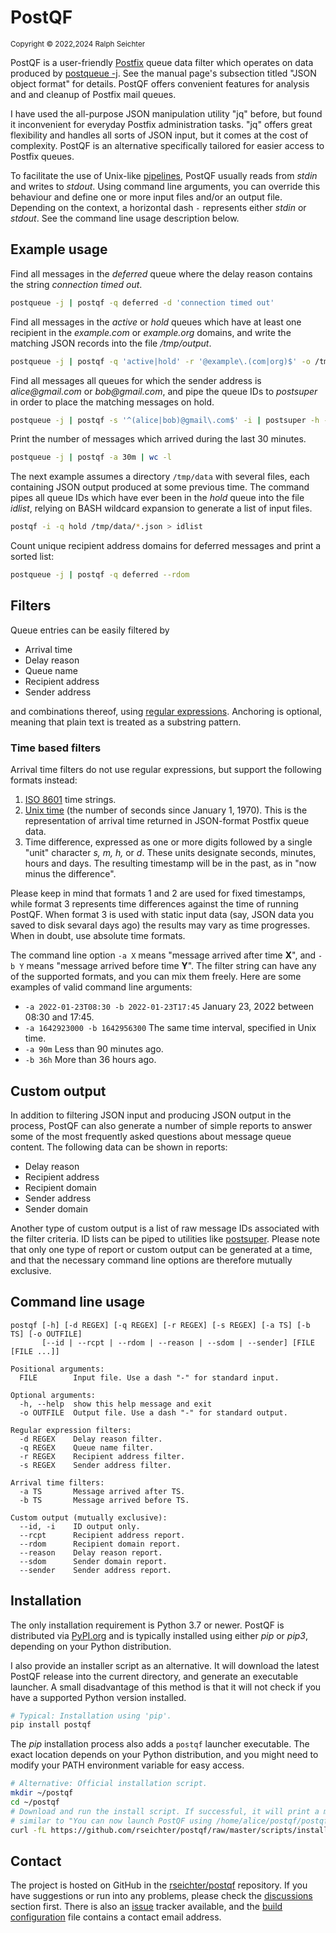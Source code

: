 # PostQF

<sup>Copyright © 2022,2024 Ralph Seichter</sup>

PostQF is a user-friendly [Postfix](http://www.postfix.org/) queue data filter which operates on data produced by
[postqueue -j](http://www.postfix.org/postqueue.1.html). See the manual page's subsection titled "JSON object format"
for details. PostQF offers convenient features for analysis and and cleanup of Postfix mail queues.

I have used the all-purpose JSON manipulation utility "jq" before, but found it inconvenient for everyday Postfix
administration tasks. "jq" offers great flexibility and handles all sorts of JSON input, but it comes at the cost of
complexity. PostQF is an alternative specifically tailored for easier access to Postfix queues.

To facilitate the use of Unix-like [pipelines](https://en.wikipedia.org/wiki/Pipeline_%28Unix%29), PostQF usually reads
from _stdin_ and writes to _stdout_. Using command line arguments, you can override this behaviour and define one or
more input files and/or an output file. Depending on the context, a horizontal dash `-` represents either _stdin_ or
_stdout_. See the command line usage description below.

## Example usage

Find all messages in the _deferred_ queue where the delay reason contains the string _connection timed out_.

```bash
postqueue -j | postqf -q deferred -d 'connection timed out'
```

Find all messages in the _active_ or _hold_ queues which have at least one recipient in the _example.com_ or
_example.org_ domains, and write the matching JSON records into the file _/tmp/output_.

```bash
postqueue -j | postqf -q 'active|hold' -r '@example\.(com|org)$' -o /tmp/output
```

Find all messages all queues for which the sender address is _alice@gmail.com_ or _bob@gmail.com_, and pipe the queue
IDs to _postsuper_ in order to place the matching messages on hold.

```bash
postqueue -j | postqf -s '^(alice|bob)@gmail\.com$' -i | postsuper -h -
```

Print the number of messages which arrived during the last 30 minutes.

```bash
postqueue -j | postqf -a 30m | wc -l
```

The next example assumes a directory `/tmp/data` with several files, each containing JSON output produced at some
previous time. The command pipes all queue IDs which have ever been in the _hold_ queue into the file _idlist_, relying
on BASH wildcard expansion to generate a list of input files.

```bash
postqf -i -q hold /tmp/data/*.json > idlist
```

Count unique recipient address domains for deferred messages and print a sorted list:

```bash
postqueue -j | postqf -q deferred --rdom
```

## Filters

Queue entries can be easily filtered by

* Arrival time
* Delay reason
* Queue name
* Recipient address
* Sender address

and combinations thereof, using
[regular expressions](https://docs.python.org/3/library/re.html#regular-expression-syntax). Anchoring is optional,
meaning that plain text is treated as a substring pattern.

### Time based filters

Arrival time filters do not use regular expressions, but support the following formats instead:

1. [ISO 8601](https://en.wikipedia.org/wiki/ISO_8601) time strings.
2. [Unix time](https://en.wikipedia.org/wiki/Unix_time) (the number of seconds since January 1, 1970). This is the
   representation of arrival time returned in JSON-format Postfix queue data.
3. Time difference, expressed as one or more digits followed by a single "unit" character _s, m, h,_ or _d_. These units
   designate seconds, minutes, hours and days. The resulting timestamp will be in the past, as in "now minus the
   difference".

Please keep in mind that formats 1 and 2 are used for fixed timestamps, while format 3 represents time differences
against the time of running PostQF. When format 3 is used with static input data (say, JSON data you saved to disk
sevaral days ago) the results may vary as time progresses. When in doubt, use absolute time formats.

The command line option `-a X` means "message arrived after time **X**", and `-b Y` means "message arrived before
time **Y**". The filter string can have any of the supported formats, and you can mix them freely. Here are some
examples of valid command line arguments:

* `-a 2022-01-23T08:30 -b 2022-01-23T17:45` January 23, 2022 between 08:30 and 17:45.
* `-a 1642923000 -b 1642956300` The same time interval, specified in Unix time.
* `-a 90m` Less than 90 minutes ago.
* `-b 36h` More than 36 hours ago.

## Custom output

In addition to filtering JSON input and producing JSON output in the process, PostQF can also generate a number of
simple reports to answer some of the most frequently asked questions about message queue content. The following data can
be shown in reports:

* Delay reason
* Recipient address
* Recipient domain
* Sender address
* Sender domain

Another type of custom output is a list of raw message IDs associated with the filter criteria. ID lists can be piped to
utilities like [postsuper](http://www.postfix.org/postsuper.1.html). Please note that only one type of report or custom
output can be generated at a time, and that the necessary command line options are therefore mutually exclusive.

## Command line usage

```
postqf [-h] [-d REGEX] [-q REGEX] [-r REGEX] [-s REGEX] [-a TS] [-b TS] [-o OUTFILE]
       [--id | --rcpt | --rdom | --reason | --sdom | --sender] [FILE [FILE ...]]

Positional arguments:
  FILE        Input file. Use a dash "-" for standard input.

Optional arguments:
  -h, --help  show this help message and exit
  -o OUTFILE  Output file. Use a dash "-" for standard output.

Regular expression filters:
  -d REGEX    Delay reason filter.
  -q REGEX    Queue name filter.
  -r REGEX    Recipient address filter.
  -s REGEX    Sender address filter.

Arrival time filters:
  -a TS       Message arrived after TS.
  -b TS       Message arrived before TS.

Custom output (mutually exclusive):
  --id, -i    ID output only.
  --rcpt      Recipient address report.
  --rdom      Recipient domain report.
  --reason    Delay reason report.
  --sdom      Sender domain report.
  --sender    Sender address report.
```

## Installation

The only installation requirement is Python 3.7 or newer. PostQF is distributed via
[PyPI.org](https://pypi.org/project/postqf/) and is typically installed using either _pip_ or _pip3_, depending on your
Python distribution.

I also provide an installer script as an alternative. It will download the latest PostQF release into the current
directory, and generate an executable launcher. A small disadvantage of this method is that it will not check if you
have a supported Python version installed.

```bash
# Typical: Installation using 'pip'.
pip install postqf
```

The _pip_ installation process also adds a `postqf` launcher executable. The exact location depends on your Python
distribution, and you might need to modify your PATH environment variable for easy access.

```bash
# Alternative: Official installation script.
mkdir ~/postqf
cd ~/postqf
# Download and run the install script. If successful, it will print a message
# similar to "You can now launch PostQF using /home/alice/postqf/postqf".
curl -fL https://github.com/rseichter/postqf/raw/master/scripts/install.sh | bash
```

## Contact

The project is hosted on GitHub in the [rseichter/postqf](https://github.com/rseichter/postqf) repository. If you have
suggestions or run into any problems, please check the
[discussions](https://github.com/rseichter/postqf/discussions) section first. There is also an
[issue](https://github.com/rseichter/postqf/issues) tracker available, and the
[build configuration](https://github.com/rseichter/postqf/blob/master/setup.cfg) file contains a contact email address.

